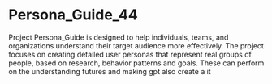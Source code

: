 # Persona_Guide_44
Project Persona_Guide is designed to help individuals, teams, and organizations understand their target audience more effectively. The project focuses on creating detailed user personas that represent real groups of people, based on research, behavior patterns and goals. These can perform on the understanding futures and making gpt also create a it
